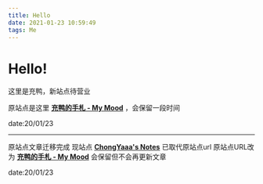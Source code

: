 ```yaml
---
title: Hello
date: 2021-01-23 10:59:49
tags: Me
---
```


# Hello!
这里是充鸭，新站点待营业

原站点是这里 **[充鸭的手札 - My Mood](https://blog.varsion.cn)** ，会保留一段时间

date:20/01/23

---
原站点文章迁移完成
现站点 **[ChongYaaa's Notes](https://blog.varsion.cn)** 已取代原站点url
原站点URL改为 **[充鸭的手札 - My Mood](https://blogback.varsion.cn)** 会保留但不会再更新文章

date:20/01/23

